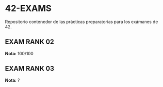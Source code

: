 # 42-EXAMS
Repositorio contenedor de las prácticas preparatorias para los exámanes de 42.

## EXAM RANK 02
**Nota:** 100/100

## EXAM RANK 03
**Nota:** ?
